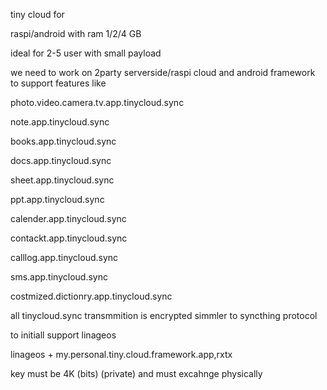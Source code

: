 tiny cloud for 

raspi/android with ram 1/2/4 GB

ideal for 2-5 user with small payload


we need to work on 2party serverside/raspi cloud and android framework to support features like 

photo.video.camera.tv.app.tinycloud.sync

note.app.tinycloud.sync

books.app.tinycloud.sync



docs.app.tinycloud.sync

sheet.app.tinycloud.sync

ppt.app.tinycloud.sync


calender.app.tinycloud.sync

contackt.app.tinycloud.sync

calllog.app.tinycloud.sync

sms.app.tinycloud.sync

 
costmized.dictionry.app.tinycloud.sync


all tinycloud.sync transmmition is encrypted simmler to syncthing protocol 

to initiall support linageos


linageos + my.personal.tiny.cloud.framework.app,rxtx

key must be 4K (bits) (private) and  must excahnge physically  

